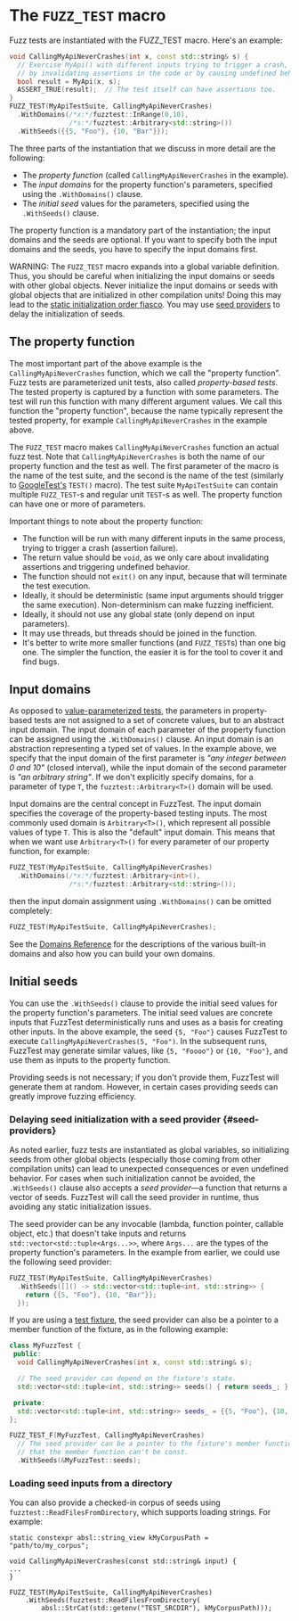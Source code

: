 # The `FUZZ_TEST` macro

Fuzz tests are instantiated with the
FUZZ_TEST
macro. Here's an example:

```c++
void CallingMyApiNeverCrashes(int x, const std::string& s) {
  // Exercise MyApi() with different inputs trying to trigger a crash, e.g.,
  // by invalidating assertions in the code or by causing undefined behaviour.
  bool result = MyApi(x, s);
  ASSERT_TRUE(result);  // The test itself can have assertions too.
}
FUZZ_TEST(MyApiTestSuite, CallingMyApiNeverCrashes)
  .WithDomains(/*x:*/fuzztest::InRange(0,10),
               /*s:*/fuzztest::Arbitrary<std::string>())
  .WithSeeds({{5, "Foo"}, {10, "Bar"}});
```

The three parts of the instantiation that we discuss in more detail are the
following:

*   The *property function* (called `CallingMyApiNeverCrashes` in the example).
*   The *input domains* for the property function's parameters, specified using
    the `.WithDomains()` clause.
*   The *initial seed* values for the parameters, specified using the
    `.WithSeeds()` clause.

The property function is a mandatory part of the instantiation; the input
domains and the seeds are optional. If you want to specify both the input
domains and the seeds, you have to specify the input domains first.

WARNING: The `FUZZ_TEST` macro expands into a global variable definition. Thus,
you should be careful when initializing the input domains or seeds with other
global objects. Never initialize the input domains or seeds with global objects
that are initialized in other compilation units! Doing this may lead to the
[static initialization order fiasco](https://en.cppreference.com/w/cpp/language/siof).
You may use [seed providers](#seed-providers) to delay the initialization of
seeds.

## The property function

The most important part of the above example is the `CallingMyApiNeverCrashes`
function, which we call the "property function". Fuzz tests are parameterized
unit tests, also called *property-based tests*. The tested property is captured
by a function with some parameters. The test will run this function with many
different argument values. We call this function the "property function",
because the name typically represent the tested property, for example
`CallingMyApiNeverCrashes` in the example above.

The `FUZZ_TEST` macro makes `CallingMyApiNeverCrashes` function an actual fuzz
test. Note that `CallingMyApiNeverCrashes` is both the name of our property
function and the test as well. The first parameter of the macro is the name of
the test suite, and the second is the name of the test (similarly to
[GoogleTest's](https://google.github.io/googletest/)
`TEST()` macro). The test suite `MyApiTestSuite` can contain multiple
`FUZZ_TEST`-s and regular unit `TEST`-s as well. The property function can have
one or more of parameters.

Important things to note about the property function:

*   The function will be run with many different inputs in the same process,
    trying to trigger a crash (assertion failure).
*   The return value should be `void`, as we only care about invalidating
    assertions and triggering undefined behavior.
*   The function should not `exit()` on any input, because that will terminate
    the test execution.
*   Ideally, it should be deterministic (same input arguments should trigger the
    same execution). Non-determinism can make fuzzing inefficient.
*   Ideally, it should not use any global state (only depend on input
    parameters).
*   It may use threads, but threads should be joined in the function.
*   It's better to write more smaller functions (and `FUZZ_TEST`s) than one big
    one. The simpler the function, the easier it is for the tool to cover it and
    find bugs.

## Input domains

As opposed to
[value-parameterized tests](https://google.github.io/googletest/advanced.html#value-parameterized-tests),
the parameters in property-based tests are not assigned to a set of concrete
values, but to an abstract input domain. The input domain of each parameter of
the property function can be assigned using the `.WithDomains()` clause. An
input domain is an abstraction representing a typed set of values. In the
example above, we specify that the input domain of the first parameter is *"any
integer between 0 and 10"* (closed interval), while the input domain of the
second parameter is *"an arbitrary string"*. If we don't explicitly specify
domains, for a parameter of type `T`, the `fuzztest::Arbitrary<T>()` domain will
be used.

Input domains are the central concept in FuzzTest. The input domain
specifies the coverage of the property-based testing inputs. The most commonly
used domain is `Arbitrary<T>()`, which represent all possible values of type
`T`. This is also the "default" input domain. This means that when we want use
`Arbitrary<T>()` for every parameter of our property function, for example:

```c++
FUZZ_TEST(MyApiTestSuite, CallingMyApiNeverCrashes)
  .WithDomains(/*x:*/fuzztest::Arbitrary<int>(),
               /*s:*/fuzztest::Arbitrary<std::string>());
```

then the input domain assignment using `.WithDomains()` can be omitted
completely:

```c++
FUZZ_TEST(MyApiTestSuite, CallingMyApiNeverCrashes);
```

See the [Domains Reference](domains-reference.md) for the descriptions of the
various built-in domains and also how you can build your own domains.

## Initial seeds

You can use the `.WithSeeds()` clause to provide the initial seed values for the
property function's parameters. The initial seed values are concrete inputs that
FuzzTest deterministically runs and uses as a basis for creating other inputs.
In the above example, the seed `{5, "Foo"}` causes FuzzTest to execute
`CallingMyApiNeverCrashes(5, "Foo")`. In the subsequent runs, FuzzTest may
generate similar values, like `{5, "Foooo"}` or `{10, "Foo"}`, and use them as
inputs to the property function.

Providing seeds is not necessary; if you don't provide them, FuzzTest will
generate them at random. However, in certain cases providing seeds can greatly
improve fuzzing efficiency.

### Delaying seed initialization with a seed provider {#seed-providers}

As noted earlier, fuzz tests are instantiated as global variables, so
initializing seeds from other global objects (especially those coming from other
compilation units) can lead to unexpected consequences or even undefined
behavior. For cases when such initialization cannot be avoided, the
`.WithSeeds()` clause also accepts a *seed provider*—a function that returns a
vector of seeds. FuzzTest will call the seed provider in runtime, thus avoiding
any static initialization issues.

The seed provider can be any invocable (lambda, function pointer, callable
object, etc.) that doesn't take inputs and returns
`std::vector<std::tuple<Args...>>`, where `Args...` are the types of the
property function's parameters. In the example from earlier, we could use the
following seed provider:

```c++
FUZZ_TEST(MyApiTestSuite, CallingMyApiNeverCrashes)
  .WithSeeds([]() -> std::vector<std::tuple<int, std::string>> {
    return {{5, "Foo"}, {10, "Bar"}};
  });
```

If you are using a [test fixture](fixtures.md), the seed provider can also be a
pointer to a member function of the fixture, as in the following example:

```c++
class MyFuzzTest {
 public:
  void CallingMyApiNeverCrashes(int x, const std::string& s);

  // The seed provider can depend on the fixture's state.
  std::vector<std::tuple<int, std::string>> seeds() { return seeds_; }

 private:
  std::vector<std::tuple<int, std::string>> seeds_ = {{5, "Foo"}, {10, "Bar"}};
};

FUZZ_TEST_F(MyFuzzTest, CallingMyApiNeverCrashes)
  // The seed provider can be a pointer to the fixture's member function. Note
  // that the member function can't be const.
  .WithSeeds(&MyFuzzTest::seeds);
```

### Loading seed inputs from a directory

You can also provide a checked-in corpus of seeds using
`fuzztest::ReadFilesFromDirectory`, which supports loading
strings. For example:

```
static constexpr absl::string_view kMyCorpusPath = "path/to/my_corpus";

void CallingMyApiNeverCrashes(const std::string& input) {
...
}

FUZZ_TEST(MyApiTestSuite, CallingMyApiNeverCrashes)
    .WithSeeds(fuzztest::ReadFilesFromDirectory(
        absl::StrCat(std::getenv("TEST_SRCDIR"), kMyCorpusPath)));
```

